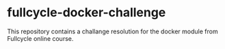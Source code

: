 # fullcycle-docker-challenge
This repository contains a challange resolution for the docker module from Fullcycle online course.
